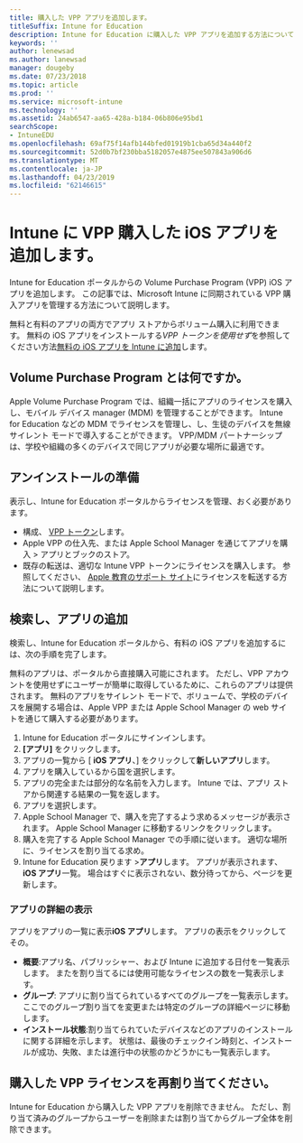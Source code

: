 ```yaml
---
title: 購入した VPP アプリを追加します。
titleSuffix: Intune for Education
description: Intune for Education に購入した VPP アプリを追加する方法について説明します。
keywords: ''
author: lenewsad
ms.author: lanewsad
manager: dougeby
ms.date: 07/23/2018
ms.topic: article
ms.prod: ''
ms.service: microsoft-intune
ms.technology: ''
ms.assetid: 24ab6547-aa65-428a-b184-06b806e95bd1
searchScope:
- IntuneEDU
ms.openlocfilehash: 69af75f14afb144bfed01919b1cba65d34a440f2
ms.sourcegitcommit: 52d0b7bf230bba5182057e4875ee507843a906d6
ms.translationtype: MT
ms.contentlocale: ja-JP
ms.lasthandoff: 04/23/2019
ms.locfileid: "62146615"
---
```

# <a name="add-vpp-purchased-ios-apps-to-intune"></a>Intune に VPP 購入した iOS アプリを追加します。

Intune for Education ポータルからの Volume Purchase Program (VPP) iOS アプリを追加します。 この記事では、Microsoft Intune に同期されている VPP 購入アプリを管理する方法について説明します。

無料と有料のアプリの両方でアプリ ストアからボリューム購入に利用できます。 無料の iOS アプリをインストールする*VPP トークンを使用せず*を参照してください方法[無料の iOS アプリを Intune に追加](add-apps-ios.md)します。  

## <a name="what-is-the-volume-purchase-program"></a>Volume Purchase Program とは何ですか。
Apple Volume Purchase Program では、組織一括にアプリのライセンスを購入し、モバイル デバイス manager (MDM) を管理することができます。 Intune for Education などの MDM でライセンスを管理し、し、生徒のデバイスを無線サイレント モードで導入することができます。 VPP/MDM パートナーシップは、学校や組織の多くのデバイスで同じアプリが必要な場所に最適です。 

## <a name="before-you-begin"></a>アンインストールの準備
表示し、Intune for Education ポータルからライセンスを管理、おく必要があります。  
* 構成、 [VPP トークン](setup-ios-device-management.md)します。
* Apple VPP の仕入先、または Apple School Manager を通じてアプリを購入 > アプリとブックのストア。
* 既存の転送は、適切な Intune VPP トークンにライセンスを購入します。 参照してください、 [Apple 教育のサポート サイト](https://support.apple.com/education)にライセンスを転送する方法について説明します。 

## <a name="search-and-add-apps"></a>検索し、アプリの追加
検索し、Intune for Education ポータルから、有料の iOS アプリを追加するには、次の手順を完了します。 

無料のアプリは、ポータルから直接購入可能にされます。 ただし、VPP アカウントを使用せずにユーザーが簡単に取得しているために、これらのアプリは提供されます。 無料のアプリをサイレント モードで、ボリュームで、学校のデバイスを展開する場合は、Apple VPP または Apple School Manager の web サイトを通じて購入する必要があります。

1. Intune for Education ポータルにサインインします。
2. **[アプリ]** をクリックします。
3. アプリの一覧から [ **iOS アプリ**、] をクリックして**新しいアプリ**します。
4. アプリを購入しているから国を選択します。
5. アプリの完全または部分的な名前を入力します。 Intune では、アプリ ストアから関連する結果の一覧を返します。 
6. アプリを選択します。 
7. Apple School Manager で、購入を完了するよう求めるメッセージが表示されます。 Apple School Manager に移動するリンクをクリックします。
8. 購入を完了する Apple School Manager での手順に従います。 適切な場所に、ライセンスを割り当てる求め。
9. Intune for Education 戻ります >**アプリ**します。 アプリが表示されます、 **iOS アプリ**一覧。 場合はすぐに表示されない、数分待ってから、ページを更新します。

### <a name="view-app-details"></a>アプリの詳細の表示
アプリをアプリの一覧に表示**iOS アプリ**します。 アプリの表示をクリックしてその。

* **概要**:アプリ名、パブリッシャー、および Intune に追加する日付を一覧表示します。 またを割り当てるには使用可能なライセンスの数を一覧表示します。
* **グループ**: アプリに割り当てられているすべてのグループを一覧表示します。 ここでのグループ割り当てを変更または特定のグループの詳細ページに移動します。
* **インストール状態**:割り当てられていたデバイスなどのアプリのインストールに関する詳細を示します。 状態は、最後のチェックイン時刻と、インストールが成功、失敗、または進行中の状態のかどうかにも一覧表示します。

## <a name="reassign-vpp-purchased-licenses"></a>購入した VPP ライセンスを再割り当てください。
Intune for Education から購入した VPP アプリを削除できません。 ただし、割り当て済みのグループからユーザーを削除または割り当てからグループ全体を削除できます。  

